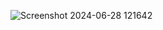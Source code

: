 ![Screenshot 2024-06-28 121642](https://github.com/Prakash333singh/LinkMinify/assets/110618721/d3d47bee-81d7-4895-a021-87d483106a60)
